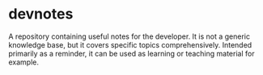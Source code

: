 # devnotes

A repository containing useful notes for the developer. It is not a generic
knowledge base, but it covers specific topics comprehensively. Intended
primarily as a reminder, it can be used as learning or teaching material for
example.
